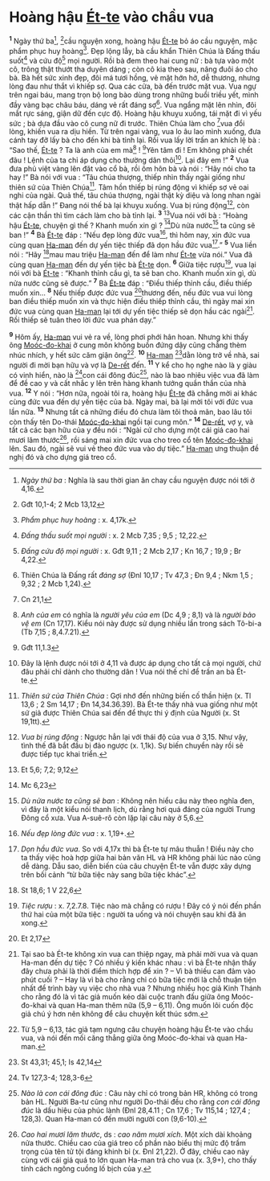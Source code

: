 # Hoàng hậu [Ét-te]() vào chầu vua
<sup><b>1</b></sup> Ngày thứ ba[^1], [^1*]cầu nguyện xong, hoàng hậu [Ét-te]() bỏ áo cầu nguyện, mặc phẩm phục huy hoàng[^2]. Đẹp lộng lẫy, bà cầu khẩn Thiên Chúa là Đấng thấu suốt[^3] và cứu độ[^4] mọi người. Rồi bà đem theo hai cung nữ : bà tựa vào một cô, trông thật thướt tha duyên dáng ; còn cô kia theo sau, nâng đuôi áo cho bà. Bà hết sức xinh đẹp, đôi má tươi hồng, vẻ mặt hớn hở, dễ thương, nhưng lòng đau như thắt vì khiếp sợ. Qua các cửa, bà đến trước mặt vua. Vua ngự trên ngai báu, mang trọn bộ long bào dùng trong những buổi triều yết, mình đầy vàng bạc châu báu, dáng vẻ rất đáng sợ[^5]. Vua ngẩng mặt lên nhìn, đôi mắt rực sáng, giận dữ đến cực độ. Hoàng hậu khuỵu xuống, tái mặt đi vì yếu sức ; bà dựa đầu vào cô cung nữ đi trước. Thiên Chúa làm cho [^2*]vua đổi lòng, khiến vua ra dịu hiền. Từ trên ngai vàng, vua lo âu lao mình xuống, đưa cánh tay đỡ lấy bà cho đến khi bà tỉnh lại. Rồi vua lấy lời trấn an khích lệ bà : “Sao thế, [Ét-te]() ? Ta là anh của em mà[^6] ! [^3*]Yên tâm đi ! Em không phải chết đâu ! Lệnh của ta chỉ áp dụng cho thường dân thôi[^7]. Lại đây em !” <sup><b>2</b></sup> Vua đưa phủ việt vàng lên đặt vào cổ bà, rồi ôm hôn bà và nói : “Hãy nói cho ta hay !” Bà nói với vua : “Tâu chúa thượng, thiếp nhìn thấy ngài giống như thiên sứ của Thiên Chúa[^8]. Tâm hồn thiếp bị rúng động vì khiếp sợ vẻ oai nghi của ngài. Quả thế, tâu chúa thượng, ngài thật kỳ diệu và long nhan ngài thật hấp dẫn !” Đang nói thế bà lại khuỵu xuống. Vua bị rúng động[^9], còn các cận thần thì tìm cách làm cho bà tỉnh lại. <sup><b>3</b></sup> [^4*]Vua nói với bà : “Hoàng hậu [Ét-te](), chuyện gì thế ? Khanh muốn xin gì ? [^5*]Dù nửa nước[^10] ta cũng sẽ ban !” <sup><b>4</b></sup> Bà [Ét-te]() đáp : “Nếu đẹp lòng đức vua[^11], thì hôm nay, xin đức vua cùng quan [Ha-man]() đến dự yến tiệc thiếp đã dọn hầu đức vua[^12].” <sup><b>5</b></sup> Vua liền nói : “Hãy [^6*]mau mau triệu [Ha-man]() đến để làm như [Ét-te]() vừa nói.” Vua đã cùng quan [Ha-man]() đến dự yến tiệc bà [Ét-te]() dọn. <sup><b>6</b></sup> Giữa tiệc rượu[^13], vua lại nói với bà [Ét-te]() : “Khanh thỉnh cầu gì, ta sẽ ban cho. Khanh muốn xin gì, dù nửa nước cũng sẽ được.” <sup><b>7</b></sup> Bà [Ét-te]() đáp : “Điều thiếp thỉnh cầu, điều thiếp muốn xin... <sup><b>8</b></sup> Nếu thiếp được đức vua [^7*]thương đến, nếu đức vua vui lòng ban điều thiếp muốn xin và thực hiện điều thiếp thỉnh cầu, thì ngày mai xin đức vua cùng quan [Ha-man]() lại tới dự yến tiệc thiếp sẽ dọn hầu các ngài[^14]. Rồi thiếp sẽ tuân theo lời đức vua phán dạy.”

<sup><b>9</b></sup> Hôm ấy, [Ha-man]() vui vẻ ra về, lòng phơi phới hân hoan. Nhưng khi thấy ông [Moóc-đo-khai]() ở cung môn không buồn đứng dậy cũng chẳng thèm nhúc nhích, y hết sức căm giận ông[^15]. <sup><b>10</b></sup> [Ha-man]() [^8*]dằn lòng trở về nhà, sai người đi mời bạn hữu và vợ là [De-rết]() đến. <sup><b>11</b></sup> Y kể cho họ nghe nào là y giàu có vinh hiển, nào là [^9*]con cái đông đúc[^16], nào là bao nhiêu việc vua đã làm để đề cao y và cất nhắc y lên trên hàng khanh tướng quần thần của nhà vua. <sup><b>12</b></sup> Y nói : “Hơn nữa, ngoài tôi ra, hoàng hậu [Ét-te]() đã chẳng mời ai khác cùng đức vua đến dự yến tiệc của bà. Ngày mai, bà lại mời tôi với đức vua lần nữa. <sup><b>13</b></sup> Nhưng tất cả những điều đó chưa làm tôi thoả mãn, bao lâu tôi còn thấy tên Do-thái [Moóc-đo-khai]() ngồi tại cung môn.” <sup><b>14</b></sup> [De-rết](), vợ y, và tất cả các bạn hữu của y đều nói : “Ngài cứ cho dựng một cái giá cao hai mươi lăm thước[^17], rồi sáng mai xin đức vua cho treo cổ tên [Moóc-đo-khai]() lên. Sau đó, ngài sẽ vui vẻ theo đức vua vào dự tiệc.” [Ha-man]() ưng thuận đề nghị đó và cho dựng giá treo cổ.

[^1]: *Ngày thứ ba* : Nghĩa là sau thời gian ăn chay cầu nguyện được nói tới ở 4,16.
[^2]: *Phẩm phục huy hoàng* : x. 4,17k.
[^3]: *Đấng thấu suốt mọi người* : x. 2 Mcb 7,35 ; 9,5 ; 12,22.
[^4]: *Đấng cứu độ mọi người* : x. Gđt 9,11 ; 2 Mcb 2,17 ; Kn 16,7 ; 19,9 ; Br 4,22.
[^5]: Thiên Chúa là Đấng rất *đáng sợ* (Đnl 10,17 ; Tv 47,3 ; Đn 9,4 ; Nkm 1,5 ; 9,32 ; 2 Mcb 1,24).
[^6]: *Anh của em* có nghĩa là *người yêu của em* (Dc 4,9 ; 8,1) và là *người bảo vệ em* (Cn 17,17). Kiểu nói này được sử dụng nhiều lần trong sách Tô-bi-a (Tb 7,15 ; 8,4.7.21).
[^7]: Đây là lệnh được nói tới ở 4,11 và được áp dụng cho tất cả mọi người, chứ đâu phải chỉ dành cho thường dân ! Vua nói thế chỉ để trấn an bà Ét-te.
[^8]: *Thiên sứ của Thiên Chúa* : Gợi nhớ đến những biến cố thần hiện (x. Tl 13,6 ; 2 Sm 14,17 ; Đn 14,34.36.39). Bà Ét-te thấy nhà vua giống như một sứ giả được Thiên Chúa sai đến để thực thi ý định của Người (x. St 19,1tt).
[^9]: *Vua bị rúng động* : Ngược hẳn lại với thái độ của vua ở 3,15. Như vậy, tình thế đã bắt đầu bị đảo ngược (x. 1,1k). Sự biến chuyển này rồi sẽ được tiếp tục khai triển.
[^10]: *Dù nửa nước ta cũng sẽ ban* : Không nên hiểu câu này theo nghĩa đen, vì đây là một kiểu nói thanh lịch, dù rằng hơi quá đáng của người Trung Đông cổ xưa. Vua A-suê-rô còn lặp lại câu này ở 5,6.
[^11]: *Nếu đẹp lòng đức vua* : x. 1,19+.
[^12]: *Dọn hầu đức vua*. So với 4,17x thì bà Ét-te tự mâu thuẫn ! Điều này cho ta thấy việc hoà hợp giữa hai bản văn HL và HR không phải lúc nào cũng dễ dàng. Dẫu sao, diễn biến của câu chuyện Ét-te vẫn được xây dựng trên bối cảnh “từ bữa tiệc này sang bữa tiệc khác”.
[^13]: *Tiệc rượu* : x. 7,2.7.8. Tiệc nào mà chẳng có rượu ! Đây có ý nói đến phần thứ hai của một bữa tiệc : người ta uống và nói chuyện sau khi đã ăn xong.
[^14]: Tại sao bà Ét-te không xin vua can thiệp ngay, mà phải mời vua và quan Ha-man đến dự tiệc ? Có nhiều ý kiến khác nhau : vì bà Ét-te nhận thấy đây chưa phải là thời điểm thích hợp để xin ? – Vì bà thiếu can đảm vào phút cuối ? – Hay là vì bà cho rằng chỉ có bữa tiệc mới là chỗ thuận tiện nhất để trình bày vụ việc cho nhà vua ? Nhưng nhiều học giả Kinh Thánh cho rằng đó là vì tác giả muốn kéo dài cuộc tranh đấu giữa ông Moóc-đo-khai và quan Ha-man thêm nữa (5,9 – 6,11). Ông muốn lôi cuốn độc giả chú ý hơn nên không để câu chuyện kết thúc sớm.
[^15]: Từ 5,9 – 6,13, tác giả tạm ngưng câu chuyện hoàng hậu Ét-te vào chầu vua, và nói đến mối căng thẳng giữa ông Moóc-đo-khai và quan Ha-man.
[^16]: *Nào là con cái đông đúc* : Câu này chỉ có trong bản HR, không có trong bản HL. Người Ba-tư cũng như người Do-thái đều cho rằng *con cái đông đúc* là dấu hiệu của phúc lành (Đnl 28,4.11 ; Cn 17,6 ; Tv 115,14 ; 127,4 ; 128,3). Quan Ha-man có đến mười người con (9,6-10).
[^17]: *Cao hai mươi lăm thước*, ds : *cao năm mươi xích*. Một xích dài khoảng nửa thước. Chiều cao của giá treo cổ phần nào biểu thị mức độ trầm trọng của tên tử tội đáng khinh bỉ (x. Đnl 21,22). Ở đây, chiều cao này cùng với cái giá quá to lớn quan Ha-man trả cho vua (x. 3,9+), cho thấy tính cách ngông cuồng lố bịch của y.
[^1*]: Gđt 10,1-4; 2 Mcb 13,12
[^2*]: Cn 21,1
[^3*]: Gđt 11,1.3
[^4*]: Et 5,6; 7,2; 9,12
[^5*]: Mc 6,23
[^6*]: St 18,6; 1 V 22,6
[^7*]: Et 2,17
[^8*]: St 43,31; 45,1; Is 42,14
[^9*]: Tv 127,3-4; 128,3-6